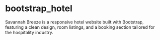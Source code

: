 # bootstrap_hotel
Savannah Breeze is a responsive hotel website built with Bootstrap, featuring a clean design, room listings, and a booking section tailored for the hospitality industry.
